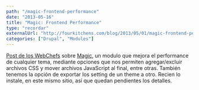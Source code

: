 ```yaml
---
path: "/magic-frontend-performance"
date: "2013-05-16"
title: "Magic: Frontend Performance"
type: "recordar"
externalUrl: "http://fourkitchens.com/blog/2013/05/01/magic-frontend-performance-all-themes"
categories: ["Drupal", "Modules"]
---
```


[Post de los WebChefs](http://fourkitchens.com/blog/2013/05/01/magic-frontend-performance-all-themes) sobre [Magic](http://drupal.org/project/magic), un modulo que mejora el performance de cualquier tema, mediante opciones que nos permiten agregar/excluir archivos CSS y mover archivos JavaScript al final, entre otras. También tenemos la opción de exportar los setting de un theme a otro. Recien lo instale, en este mismo sitio, así que quedan pendientes los detalles.